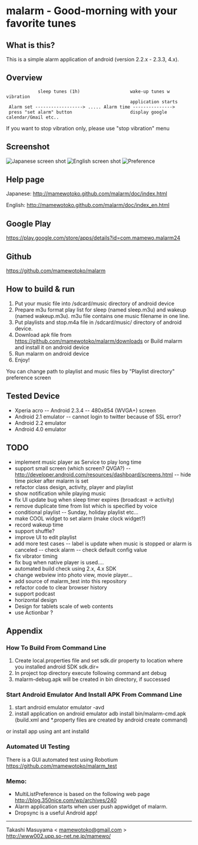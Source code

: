 # malarm - Good-morning with your favorite tunes
## What is this?

This is a simple alarm application of android (version 2.2.x - 2.3.3, 4.x).

## Overview
                sleep tunes (1h)                   wake-up tunes w vibration
                                                   application starts
     Alarm set ------------------> ..... Alarm time --------------->
     press "set alarm" button                      display google calendar/Gmail etc..
     

 If you want to stop vibration only, please use "stop vibration" menu

## Screenshot
![Japanese screen shot](https://github.com/mamewotoko/malarm/raw/master/doc/alarm_ja.png)
![English screen shot](https://github.com/mamewotoko/malarm/raw/master/doc/alarm_en.png)
![Preference](https://github.com/mamewotoko/malarm/raw/master/doc/malarm_pref.png)

## Help page
Japanese:
http://mamewotoko.github.com/malarm/doc/index.html

English:
http://mamewotoko.github.com/malarm/doc/index_en.html

## Google Play
https://play.google.com/store/apps/details?id=com.mamewo.malarm24

## Github
https://github.com/mamewotoko/malarm

## How to build & run
1. Put your music file into /sdcard/music directory of android device
2. Prepare m3u format play list for sleep (named sleep.m3u) and wakeup (named wakeup.m3u).
m3u file contains one music filename in one line.
3. Put playlists and stop.m4a file in /sdcard/music/ directory of android device.
4. Download apk file from 
https://github.com/mamewotoko/malarm/downloads
or Build malarm and install it on android device
5. Run malarm on android device
6. Enjoy!

You can change path to playlist and music files by "Playlist directory" preference screen

## Tested Device
- Xperia acro
-- Android 2.3.4
-- 480x854 (WVGA+) screen
- Android 2.1 emulator
-- cannot login to twitter because of SSL error?
- Android 2.2 emulator
- Android 4.0 emulator

## TODO
- implement music player as Service to play long time
- support small screen (which screen? QVGA?)
-- http://developer.android.com/resources/dashboard/screens.html
-- hide time picker after malarm is set
- refactor class design, activity, player and playlist
- show notification while playing music
- fix UI update bug when sleep timer expires (broadcast -> activity)
- remove duplicate time from list which is specified by voice
- conditional playlist
-- Sunday, holiday playlist etc...
- make COOL widget to set alarm (make clock widget?)
- record wakeup time
- support shuffle?
- improve UI to edit playlist
- add more test cases
-- label is update when music is stopped or alarm is canceled
-- check alarm
-- check default config value
- fix vibrator timing
- fix bug when native player is used....
- automated build check using 2.x, 4.x SDK
- change webview into photo view, movie player...
- add source of malarm_test into this repository
- refactor code to clear browser history
- support podcast
- horizontal design
- Design for tablets
    scale of web contents
- use Actionbar ?

## Appendix
### How To Build From Command Line
1. Create local.properties file and set sdk.dir property to location where you installed android SDK
    sdk.dir=<path to android SDK>
2. In project top directory execute following command
    ant debug
3. malarm-debug.apk will be created in bin directory, if successed

### Start Android Emulator And Install APK From Command Line
1. start android emulator
    emulator -avd <avdname>
2. install application on android emulator
    adb install bin/malarm-cmd.apk
(build.xml and *.property files are created by android create command)

or install app using ant
    ant installd

### Automated UI Testing
There is a GUI automated test using Robotium
https://github.com/mamewotoko/malarm_test

### Memo:
- MultiListPreference is based on the following web page
http://blog.350nice.com/wp/archives/240
- Alarm application starts when user push appwidget of malarm.
- Dropsync is a useful Android app!

----
Takashi Masuyama < mamewotoko@gmail.com >  
http://www002.upp.so-net.ne.jp/mamewo/
